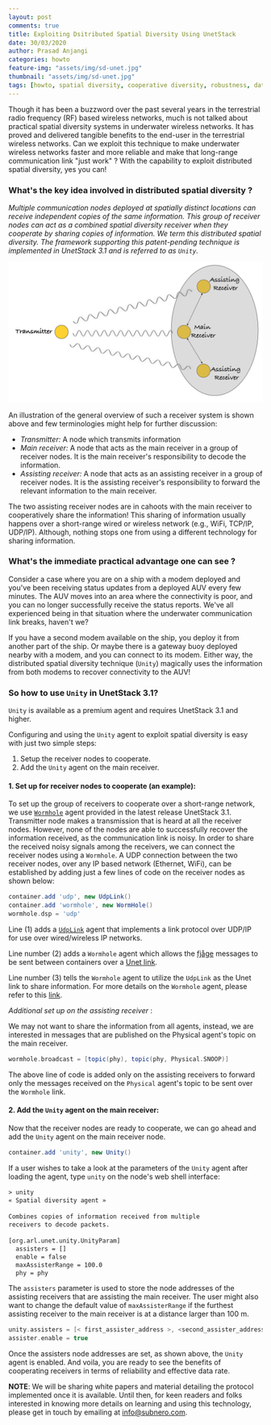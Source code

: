 ```yaml
---
layout: post
comments: true
title: Exploiting Dsitributed Spatial Diversity Using UnetStack
date: 30/03/2020
author: Prasad Anjangi
categories: howto
feature-img: "assets/img/sd-unet.jpg"
thumbnail: "assets/img/sd-unet.jpg"
tags: [howto, spatial diversity, cooperative diversity, robustness, data rate, performance boost]
---
```


Though it has been a buzzword over the past several years in the terrestrial radio frequency (RF) based wireless networks, much is not talked about practical spatial diversity systems in underwater wireless networks. It has proved and delivered tangible benefits to the end-user in the terrestrial wireless networks. Can we exploit this technique to make underwater wireless networks faster and more reliable and make that long-range communication link "just work" ? With the capability to exploit distributed spatial diversity, yes you can!

### What's the key idea involved in distributed spatial diversity ?

*Multiple communication nodes deployed at spatially distinct locations can receive independent copies of the same information. This group of receiver nodes can act as a combined spatial diversity receiver when they cooperate by sharing copies of information. We term this distributed spatial diversity. The framework supporting this patent-pending technique is implemented in UnetStack 3.1 and is referred to as `Unity`.*

![Overview](../assets/img/sd.png)

An illustration of the general overview of such a receiver system is shown above and few terminologies might help for further discussion:

- *Transmitter:* A node which transmits information
- *Main receiver:* A node that acts as the main receiver in a group of receiver nodes. It is the main receiver's responsibility to decode the information.
- *Assisting receiver:* A node that acts as an assisting receiver in a group of receiver nodes. It is the assisting receiver's responsibility to forward the relevant information to the main receiver.

The two assisting receiver nodes are in cahoots with the main receiver to cooperatively share the information! This sharing of information usually happens over a short-range wired or wireless network (e.g., WiFi, TCP/IP, UDP/IP). Although, nothing stops one from using a different technology for sharing information.

### What's the immediate practical advantage one can see ?

Consider a case where you are on a ship with a modem deployed and you've been receiving status updates from a deployed AUV every few minutes. The AUV moves into an area where the connectivity is poor, and you can no longer successfully receive the status reports. We've all experienced being in that situation where the underwater communication link breaks, haven't we?

If you have a second modem available on the ship, you deploy it from another part of the ship. Or maybe there is a gateway buoy deployed nearby with a modem, and you can connect to its modem. Either way, the distributed spatial diversity technique (`Unity`) magically uses the information from both modems to recover connectivity to the AUV!

### So how to use `Unity` in UnetStack 3.1?

`Unity` is available as a premium agent and requires UnetStack 3.1 and higher.

Configuring and using the `Unity` agent to exploit spatial diversity is easy with just two simple steps:

1. Setup the receiver nodes to cooperate.
2. Add the `Unity` agent on the main receiver.


#### 1. Set up for receiver nodes to cooperate (an example):

To set up the group of receivers to cooperate over a short-range network, we use [`Wormhole`](https://unetstack.net/handbook/unet-handbook_preface.html)  agent provided in the latest release UnetStack 3.1.  Transmitter node makes a transmission that is heard at all the receiver nodes. However, none of the nodes are able to successfully recover the information received, as the communication link is noisy.  In order to share the received noisy signals among the receivers, we can connect the receiver nodes using a `Wormhole`. A UDP connection between the two receiver nodes, over any IP based network (Ethernet, WiFi), can be established by adding just a few lines of code on the receiver nodes as shown below:

```groovy
container.add 'udp', new UdpLink()
container.add 'wormhole', new WormHole()
wormhole.dsp = 'udp'
```
Line (1) adds a [`UdpLink`](https://unetstack.net/handbook/unet-handbook_wired_and_over_the_air_links.html) agent that implements a link protocol over UDP/IP for use over wired/wireless IP networks. 

Line number (2) adds a `Wormhole` agent which allows the [fjåge](https://fjage.readthedocs.io/en/latest/) messages to be sent between containers over a [Unet link](https://unetstack.net/handbook/unet-handbook_introduction.html).

Line number (3) tells the `Wormhole` agent to utilize the `UdpLink` as the Unet link to share information. For more details on the `Wormhole` agent, please refer to this [link](https://unetstack.net/handbook/unet-handbook_preface.html).

*Additional set up on the assisting receiver* :

We may not want to share the information from all agents, instead, we are interested in messages that are published on the Physical agent's topic on the main receiver.
```groovy
wormhole.broadcast = [topic(phy), topic(phy, Physical.SNOOP)]
```
The above line of code is added only on the assisting receivers to forward only the messages received on the `Physical` agent's topic to be sent over the `Wormhole` link.

#### 2. Add the `Unity` agent on the main receiver:

Now that the receiver nodes are ready to cooperate, we can go ahead and add the `Unity` agent on the main receiver node.

```groovy
container.add 'unity', new Unity()
```
If a user wishes to take a look at the parameters of the `Unity` agent after loading the agent, type `unity` on the node's web shell interface:
```
> unity
« Spatial diversity agent »

Combines copies of information received from multiple
receivers to decode packets.

[org.arl.unet.unity.UnityParam]
  assisters = []
  enable = false
  maxAssisterRange = 100.0
  phy = phy
```
The `assisters` parameter is used to store the node addresses of the assisting receivers that are assisting the main receiver. The user might also want to change the default value of `maxAssisterRange` if the furthest assisting receiver to the main receiver is at a distance larger than 100 m.

```groovy
unity.assisters = [< first_assister_address >, <second_assister_address>]
assister.enable = true
```
Once the assisters node addresses are set, as shown above, the `Unity` agent is enabled. And voila, you are ready to see the benefits of cooperating receivers in terms of reliability and effective data rate.


**NOTE**: We will be sharing white papers and material detailing the protocol implemented once it is available. Until then, for keen readers and folks interested in knowing more details on learning and using this technology, please get in touch by emailing at [info@subnero.com](https://subnero.com/contact/).
